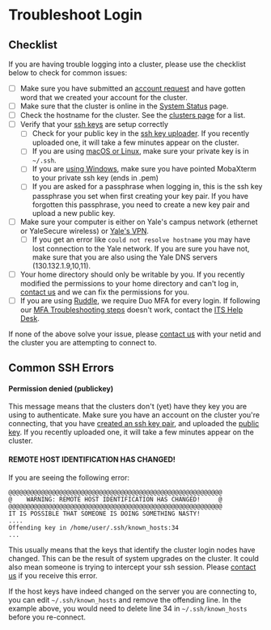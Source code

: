 # Troubleshoot Login

## Checklist

If you are having trouble logging into a cluster, please use the checklist below to check for common issues:

- [ ] Make sure you have submitted an [account request](https://research.computing.yale.edu/support/hpc/account-request) and have gotten word that we created your account for the cluster.
- [ ] Make sure that the cluster is online in the [System Status](http://research.computing.yale.edu/system-status) page.
- [ ] Check the hostname for the cluster. See the [clusters page](/clusters) for a list.
- [ ] Verify that your [ssh keys](/clusters-at-yale/access/#what-are-ssh-keys) are setup correctly
    - [ ] Check for your public key in the [ssh key uploader](https://sshkeys.hpc.yale.edu/). If you recently uploaded one, it will take a few minutes appear on the cluster. 
    - [ ] If you are using [macOS or Linux](/clusters-at-yale/access/#macos-and-linux), make sure your private key is in `~/.ssh`.
    - [ ] If you are [using Windows](/clusters-at-yale/access/#windows), make sure you have pointed MobaXterm to your private ssh key (ends in .pem)
    - [ ] If you are asked for a passphrase when logging in, this is the ssh key passphrase you set when first creating your key pair. If you have forgotten this passphrase, you need to create a new key pair and upload a new public key.
- [ ] Make sure your computer is either on Yale's campus network (ethernet or YaleSecure wireless) or [Yale's VPN](/clusters-at-yale/access/vpn/).
    - [ ]  If you get an error like `could not resolve hostname` you may have lost connection to the Yale network. If you are sure you have not, make sure that you are also using the Yale DNS servers (130.132.1.9,10,11).
- [ ] Your home directory should only be writable by you. If you recently modified the permissions to your home directory and can't log in, [contact us](/#get-help) and we can fix the permissions for you.
- [ ] If you are using [Ruddle](/clusters/ruddle), we require Duo MFA for every login. If following our [MFA Troubleshooting steps](/clusters-at-yale/access/mfa/#troubleshoot-mfa) doesn't  work, contact the [ITS Help Desk](https://yale.service-now.com/it?id=get_help).

If none of the above solve your issue, please [contact us](/#get-help) with your netid and the cluster you are attempting to connect to.


## Common SSH Errors

#### Permission denied (publickey)

This message means that the clusters don't (yet) have they key you are using to authenticate. Make sure you have an account on the cluster you're connecting, that you have [created an ssh key pair](/clusters-at-yale/access/#what-are-ssh-keys), and uploaded the [public key](https://sshkeys.hpc.yale.edu/). If you recently uploaded one, it will take a few minutes appear on the cluster.

#### REMOTE HOST IDENTIFICATION HAS CHANGED!

If you are seeing the following error:

```
@@@@@@@@@@@@@@@@@@@@@@@@@@@@@@@@@@@@@@@@@@@@@@@@@@@@@@@@@@@
@    WARNING: REMOTE HOST IDENTIFICATION HAS CHANGED!     @
@@@@@@@@@@@@@@@@@@@@@@@@@@@@@@@@@@@@@@@@@@@@@@@@@@@@@@@@@@@
IT IS POSSIBLE THAT SOMEONE IS DOING SOMETHING NASTY!
....
Offending key in /home/user/.ssh/known_hosts:34
...

```

This usually means that the keys that identify the cluster login nodes have changed. This can be the result of system upgrades on the cluster. It could also mean someone is trying to intercept your ssh session. Please [contact us](/#get-help) if you receive this error.

If the host keys have indeed changed on the server you are connecting to, you can edit `~/.ssh/known_hosts` and remove the offending line. In the example above, you would need to delete line 34 in `~/.ssh/known_hosts` before you re-connect.
